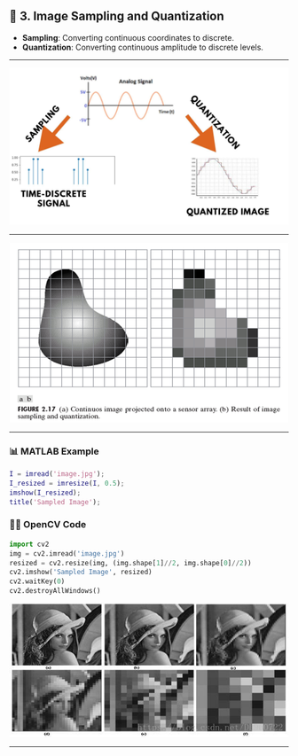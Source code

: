 ## 🎯 3. Image Sampling and Quantization

- **Sampling**: Converting continuous coordinates to discrete.
- **Quantization**: Converting continuous amplitude to discrete levels.
---


![alt](phhotos/SamplingandQuantization2.png)

---
![alt](phhotos/Picture4.png)

---
### 📊 MATLAB Example
```matlab
I = imread('image.jpg');
I_resized = imresize(I, 0.5);
imshow(I_resized);
title('Sampled Image');
```

### 🧑‍💻 OpenCV Code
```python
import cv2
img = cv2.imread('image.jpg')
resized = cv2.resize(img, (img.shape[1]//2, img.shape[0]//2))
cv2.imshow('Sampled Image', resized)
cv2.waitKey(0)
cv2.destroyAllWindows()
```

![alt](phhotos/SamplingandQuantization.png)

---
